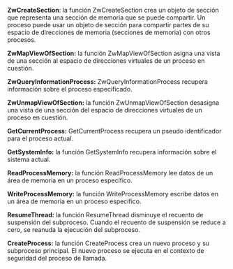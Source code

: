 **ZwCreateSection**: la función ZwCreateSection crea un objeto de sección que representa una sección de memoria que se puede compartir. Un proceso puede usar un objeto de sección para compartir partes de su espacio de direcciones de memoria (secciones de memoria) con otros procesos.

**ZwMapViewOfSection:** la función ZwMapViewOfSection asigna una vista de una sección al espacio de direcciones virtuales de un proceso en cuestión.

**ZwQueryInformationProcess:** ZwQueryInformationProcess recupera información sobre el proceso especificado.

**ZwUnmapViewOfSection:** la función ZwUnmapViewOfSection desasigna una vista de una sección del espacio de direcciones virtuales de un proceso en cuestión.

**GetCurrentProcess:** GetCurrentProcess recupera un pseudo identificador para el proceso actual.

**GetSystemInfo:** la función GetSystemInfo recupera información sobre el sistema actual.

**ReadProcessMemory:** la función ReadProcessMemory lee datos de un área de memoria en un proceso específico.

**WriteProcessMemory:** la función WriteProcessMemory escribe datos en un área de memoria en un proceso específico.

**ResumeThread:** la función ResumeThread disminuye el recuento de suspensión del subproceso. Cuando el recuento de suspensión se reduce a cero, se reanuda la ejecución del subproceso.

**CreateProcess:** la función CreateProcess crea un nuevo proceso y su subproceso principal. El nuevo proceso se ejecuta en el contexto de seguridad del proceso de llamada.
